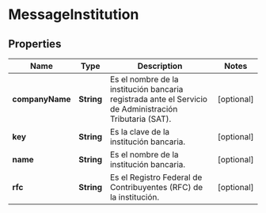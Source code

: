 # MessageInstitution

## Properties
Name | Type | Description | Notes
------------ | ------------- | ------------- | -------------
**companyName** | **String** | Es el nombre de la institución bancaria registrada ante el Servicio de Administración Tributaria (SAT). |  [optional]
**key** | **String** | Es la clave de la institución bancaria. |  [optional]
**name** | **String** | Es el nombre de la institución bancaria. |  [optional]
**rfc** | **String** | Es el Registro Federal de Contribuyentes (RFC) de la institución. |  [optional]

